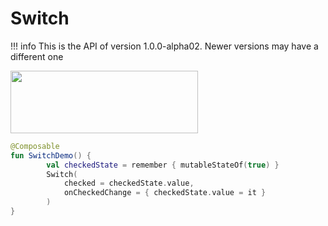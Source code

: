 # Switch

!!! info
    This is the API of version 1.0.0-alpha02. Newer versions may have a different one
    
<p align="left">
  <img src ="../../images/material/switch/SwitchDemo.png" height=100 width=300 />
</p>


```kotlin
@Composable
fun SwitchDemo() {
        val checkedState = remember { mutableStateOf(true) }
        Switch(
            checked = checkedState.value,
            onCheckedChange = { checkedState.value = it }
        )
}
```